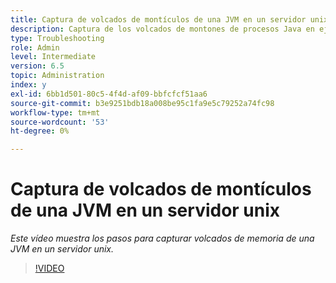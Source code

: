 ```yaml
---
title: Captura de volcados de montículos de una JVM en un servidor unix
description: Captura de los volcados de montones de procesos Java en ejecución en un servidor unix
type: Troubleshooting
role: Admin
level: Intermediate
version: 6.5
topic: Administration
index: y
exl-id: 6bb1d501-80c5-4f4d-af09-bbfcfcf51aa6
source-git-commit: b3e9251bdb18a008be95c1fa9e5c79252a74fc98
workflow-type: tm+mt
source-wordcount: '53'
ht-degree: 0%

---
```


# Captura de volcados de montículos de una JVM en un servidor unix

*Este vídeo muestra los pasos para capturar volcados de memoria de una JVM en un servidor unix.*

>[!VIDEO](https://video.tv.adobe.com/v/335489?quality=12&learn=on)
